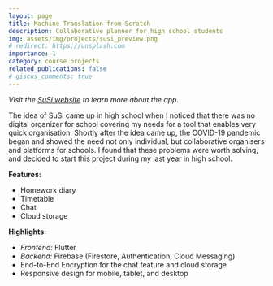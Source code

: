 ```yaml
---
layout: page
title: Machine Translation from Scratch
description: Collaborative planner for high school students
img: assets/img/projects/susi_preview.png
# redirect: https://unsplash.com
importance: 1
category: course projects
related_publications: false
# giscus_comments: true
---
```


*Visit the [SuSi website](https://susi.digital/) to learn more about the app.*

The idea of SuSi came up in high school when I noticed that there was no digital organizer for school covering my needs for a tool that enables very quick organisation. Shortly after the idea came up, the COVID-19 pandemic began and showed the need not only individual, but collaborative organisers and platforms for schools. I found that these problems were worth solving, and decided to start this project during my last year in high school.

**Features:**
- Homework diary
- Timetable
- Chat
- Cloud storage

**Highlights:**
- *Frontend:* Flutter
- *Backend:* Firebase (Firestore, Authentication, Cloud Messaging)
- End-to-End Encryption for the chat feature and cloud storage
- Responsive design for mobile, tablet, and desktop



